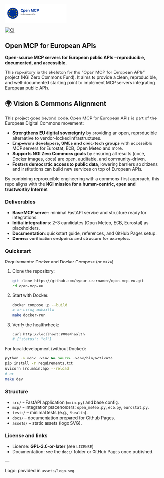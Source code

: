 <img src="assets/logo.svg" alt="Open MCP for European APIs" width="200" />

[![CI](https://github.com/UlloaVillar/Open-MCP-for-European-APIs/actions/workflows/ci.yml/badge.svg)](https://github.com/UlloaVillar/Open-MCP-for-European-APIs/actions/workflows/ci.yml)

## Open MCP for European APIs

**Open-source MCP servers for European public APIs – reproducible, documented, and accessible.**

This repository is the skeleton for the “Open MCP for European APIs” project (NGI Zero Commons Fund). It aims to provide a clean, reproducible, and well-documented starting point to implement MCP servers integrating European public APIs.

## 🌍 Vision & Commons Alignment

This project goes beyond code. Open MCP for European APIs is part of the European Digital Commons movement:
- **Strengthens EU digital sovereignty** by providing an open, reproducible alternative to vendor-locked infrastructures.
- **Empowers developers, SMEs and civic-tech groups** with accessible MCP servers for Eurostat, ECB, Open Meteo and more.
- **Supports NGI Zero Commons goals** by ensuring all results (code, Docker images, docs) are open, auditable, and community-driven.
- **Fosters democratic access to public data**, lowering barriers so citizens and institutions can build new services on top of European APIs.

By combining reproducible engineering with a commons-first approach, this repo aligns with the **NGI mission for a human-centric, open and trustworthy Internet**.

### Deliverables
- **Base MCP server**: minimal FastAPI service and structure ready for integrations.
- **Initial integrations**: 2–3 candidates (Open Meteo, ECB, Eurostat) as placeholders.
- **Documentation**: quickstart guide, references, and GitHub Pages setup.
- **Demos**: verification endpoints and structure for examples.

### Quickstart

Requirements: Docker and Docker Compose (or `make`).

1. Clone the repository:
   ```bash
   git clone https://github.com/<your-username>/open-mcp-eu.git
   cd open-mcp-eu
   ```
2. Start with Docker:
   ```bash
   docker compose up --build
   # or using Makefile
   make docker-run
   ```
3. Verify the healthcheck:
   ```bash
   curl http://localhost:8000/health
   # {"status": "ok"}
   ```

For local development (without Docker):
```bash
python -m venv .venv && source .venv/bin/activate
pip install -r requirements.txt
uvicorn src.main:app --reload
# or
make dev
```

### Structure
- `src/` – FastAPI application (`main.py`) and base config.
- `mcp/` – integration placeholders: `open_meteo.py`, `ecb.py`, `eurostat.py`.
- `tests/` – minimal tests (e.g., `/health`).
- `docs/` – documentation prepared for GitHub Pages.
- `assets/` – static assets (logo SVG).

### License and links
- License: **GPL-3.0-or-later** (see `LICENSE`).
- Documentation: see the `docs/` folder or GitHub Pages once published.

—

Logo: provided in `assets/logo.svg`.


